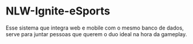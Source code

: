 # NLW-Ignite-eSports
Esse sistema que integra web e mobile com o mesmo banco de dados, serve para juntar pessoas que querem o duo ideal na hora da gameplay.
